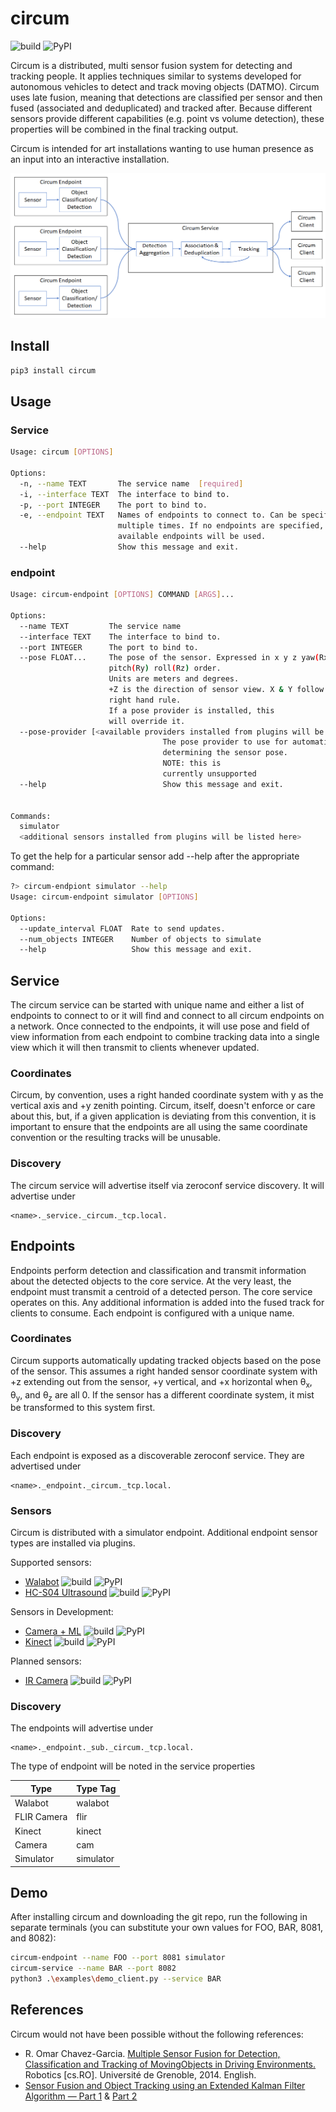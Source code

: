 # circum

![build](https://travis-ci.com/LumineerLabs/circum.svg?branch=master) ![PyPI](https://img.shields.io/pypi/v/circum)

Circum is a distributed, multi sensor fusion system for detecting and tracking people. It applies techniques similar to systems developed for autonomous vehicles to detect and track moving objects (DATMO). Circum uses late fusion, meaning that detections are classified per sensor and then fused (associated and deduplicated) and tracked after. Because different sensors provide different capabilities (e.g. point vs volume detection), these properties will be combined in the final tracking output.

Circum is intended for art installations wanting to use human presence as an input into an interactive installation.

![architecture block diagram](./docs/architecture_block.png)

## Install

```bash
pip3 install circum
```

## Usage

### Service

```bash
Usage: circum [OPTIONS]

Options:
  -n, --name TEXT       The service name  [required]
  -i, --interface TEXT  The interface to bind to.
  -p, --port INTEGER    The port to bind to.
  -e, --endpoint TEXT   Names of endpoints to connect to. Can be specified
                        multiple times. If no endpoints are specified, all
                        available endpoints will be used.
  --help                Show this message and exit.
```

### endpoint

```bash
Usage: circum-endpoint [OPTIONS] COMMAND [ARGS]...

Options:
  --name TEXT         The service name
  --interface TEXT    The interface to bind to.
  --port INTEGER      The port to bind to.
  --pose FLOAT...     The pose of the sensor. Expressed in x y z yaw(Rx)
                      pitch(Ry) roll(Rz) order.
                      Units are meters and degrees.
                      +Z is the direction of sensor view. X & Y follow the
                      right hand rule.
                      If a pose provider is installed, this
                      will override it.
  --pose-provider [<available providers installed from plugins will be listed here>]
                                  The pose provider to use for automatically
                                  determining the sensor pose.
                                  NOTE: this is
                                  currently unsupported
  --help                          Show this message and exit.


Commands:
  simulator
  <additional sensors installed from plugins will be listed here>
```

To get the help for a particular sensor add --help after the appropriate command:
```bash
?> circum-endpiont simulator --help
Usage: circum-endpoint simulator [OPTIONS]

Options:
  --update_interval FLOAT  Rate to send updates.
  --num_objects INTEGER    Number of objects to simulate
  --help                   Show this message and exit.
```

## Service

The circum service can be started with unique name and either a list of endpoints to connect to or it will find and
connect to all circum endpoints on a network. Once connected to the endpoints, it will use pose and field of view
information from each endpoint to combine tracking data into a single view which it will then transmit to clients
whenever updated.

### Coordinates

Circum, by convention, uses a right handed coordinate system with y as the vertical axis and +y zenith pointing. Circum,
itself, doesn't enforce or care about this, but, if a given application is deviating from this convention, it is
important to ensure that the endpoints are all using the same coordinate convention or the resulting tracks will be
unusable.

### Discovery

The circum service will advertise itself via zeroconf service discovery. It will advertise under

```console
<name>._service._circum._tcp.local.
```

## Endpoints

Endpoints perform detection and classification and transmit information about the detected objects to the core service.
At the very least, the endpoint must transmit a centroid of a detected person. The core service operates on this. Any
additional information is added into the fused track for clients to consume. Each endpoint is configured with a unique
name.

### Coordinates

Circum supports automatically updating tracked objects based on the pose of the sensor. This assumes a right handed
sensor coordinate system with +z extending out from the sensor, +y vertical, and +x horizontal when θ<sub>x</sub>,
θ<sub>y</sub>, and θ<sub>z</sub> are all 0. If the sensor has a different coordinate system, it mist be transformed to
this system first.

### Discovery

Each endpoint is exposed as a discoverable zeroconf service. They are advertised under

```console
<name>._endpoint._circum._tcp.local.
```

### Sensors

Circum is distributed with a simulator endpoint. Additional endpoint sensor types are installed via plugins.

Supported sensors:

* [Walabot](https://github.com/LumineerLabs/circum-walabot) ![build](https://travis-ci.com/LumineerLabs/circum-walabot.svg?branch=master) ![PyPI](https://img.shields.io/pypi/v/circum-walabot)
* [HC-S04 Ultrasound](https://github.com/LumineerLabs/circum-hc-sr04) ![build](https://travis-ci.com/LumineerLabs/circum-hc-sr04.svg?branch=master) ![PyPI](https://img.shields.io/pypi/v/circum-hc-sr04)

Sensors in Development:

* [Camera + ML](https://github.com/LumineerLabs/circum-cam) ![build](https://travis-ci.com/LumineerLabs/circum-cam.svg?branch=master) ![PyPI](https://img.shields.io/pypi/v/circum-cam)
* [Kinect](https://github.com/LumineerLabs/circum-kinect) ![build](https://travis-ci.com/LumineerLabs/circum-kinect.svg?branch=master) ![PyPI](https://img.shields.io/pypi/v/circum-kinect)

Planned sensors:

* [IR Camera](https://github.com/LumineerLabs/circum-ir) ![build](https://travis-ci.com/LumineerLabs/circum-ir.svg?branch=master) ![PyPI](https://img.shields.io/pypi/v/circum-ir)

### Discovery

The endpoints will advertise under

```console
<name>._endpoint._sub._circum._tcp.local.
```

The type of endpoint will be noted in the service properties

|    Type     | Type Tag  |
|-------------|-----------|
| Walabot     |  walabot  |
| FLIR Camera |  flir     |
| Kinect      |  kinect   |
| Camera      |  cam      |
| Simulator   | simulator |

## Demo

After installing circum and downloading the git repo, run the following in separate terminals (you can substitute your own values for FOO, BAR, 8081, and 8082):

```bash
circum-endpoint --name FOO --port 8081 simulator
circum-service --name BAR --port 8082
python3 .\examples\demo_client.py --service BAR
```

## References

Circum would not have been possible without the following references:

* R. Omar Chavez-Garcia. [Multiple Sensor Fusion for Detection, Classification and Tracking of MovingObjects in Driving Environments.](https://icave2.cse.buffalo.edu/resources/sensor-modeling/sensor%20fusion.pdf) Robotics \[cs.RO\]. Université de Grenoble, 2014. English. <tel-01082021>
* [Sensor Fusion and Object Tracking using an Extended Kalman Filter Algorithm — Part 1](https://medium.com/@mithi/object-tracking-and-fusing-sensor-measurements-using-the-extended-kalman-filter-algorithm-part-1-f2158ef1e4f0) & [Part 2](https://medium.com/@mithi/sensor-fusion-and-object-tracking-using-an-extended-kalman-filter-algorithm-part-2-cd20801fbeff)